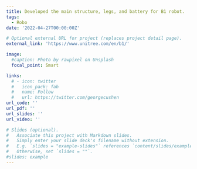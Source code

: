```yaml
---
title: Developed the main structure, legs, and battery for B1 robot.
tags:
  - Robo
date: '2022-04-27T00:00:00Z'

# Optional external URL for project (replaces project detail page).
external_link: 'https://www.unitree.com/en/b1/'

image:
  #caption: Photo by rawpixel on Unsplash
  focal_point: Smart

links:
  # - icon: twitter
  #   icon_pack: fab
  #   name: Follow
  #   url: https://twitter.com/georgecushen
url_code: ''
url_pdf: ''
url_slides: ''
url_video: ''

# Slides (optional).
#   Associate this project with Markdown slides.
#   Simply enter your slide deck's filename without extension.
#   E.g. `slides = "example-slides"` references `content/slides/example-slides.md`.
#   Otherwise, set `slides = ""`.
#slides: example
---
```


